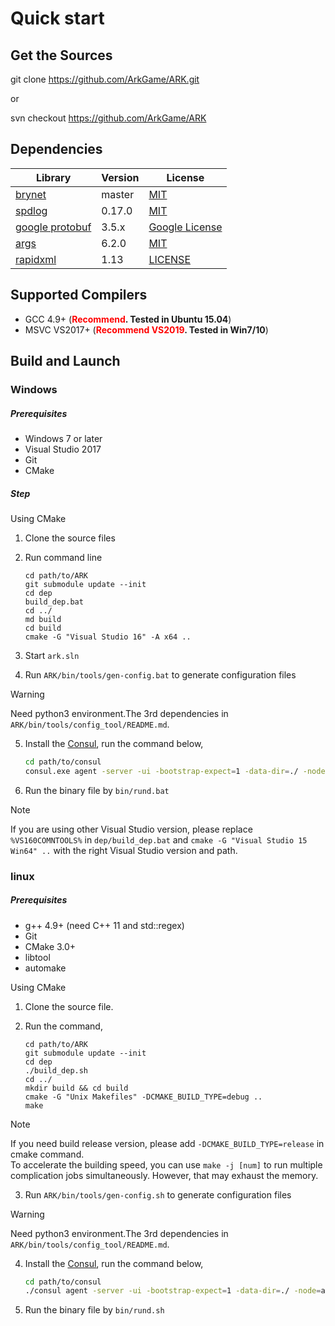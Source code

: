 # Quick start

## Get the Sources

git clone https://github.com/ArkGame/ARK.git

or

svn checkout https://github.com/ArkGame/ARK

## Dependencies

| Library                                               | Version | License                                                                           |
| ----------------------------------------------------- | ------- | --------------------------------------------------------------------------------- |
| [brynet](https://github.com/IronsDu/brynet)           | master  | [MIT](https://github.com/IronsDu/brynet/blob/master/LICENSE)                      |
| [spdlog](https://github.com/gabime/spdlog)            | 0.17.0  | [MIT](https://github.com/gabime/spdlog/blob/v1.x/LICENSE)                         |
| [google protobuf](https://github.com/google/protobuf) | 3.5.x   | [Google License](https://github.com/protocolbuffers/protobuf/blob/master/LICENSE) |
| [args](https://github.com/Taywee/args)                | 6.2.0   | [MIT](https://github.com/Taywee/args/blob/master/LICENSE)                         |
| [rapidxml](https://github.com/ArkNX/rapidxml)         | 1.13    | [LICENSE](http://rapidxml.sourceforge.net/license.txt)                            |

## Supported Compilers

- GCC 4.9+ (**<font color=red>Recommend</font>. Tested in Ubuntu 15.04**)
- MSVC VS2017+ (**<font color=red>Recommend VS2019</font>. Tested in Win7/10**)

## Build and Launch

### Windows

##### Prerequisites

- Windows 7 or later
- Visual Studio 2017
- Git
- CMake

##### Step

Using CMake

1. Clone the source files
2. Run command line

    ```batch
    cd path/to/ARK
    git submodule update --init
    cd dep
    build_dep.bat
    cd ../
    md build
    cd build
    cmake -G "Visual Studio 16" -A x64 ..
    ```

3. Start `ark.sln`
4. Run `ARK/bin/tools/gen-config.bat` to generate configuration files
> [!WARNING]
> Need python3 environment.The 3rd dependencies in `ARK/bin/tools/config_tool/README.md`.
5. Install the [Consul](https://consul.io), run the command below,
    ```bash
    cd path/to/consul
    consul.exe agent -server -ui -bootstrap-expect=1 -data-dir=./ -node=ark_consul_service -client=0.0.0.0 -bind=127.0.0.1 -log-file=./log/ -datacenter=ARK
    ```
6. Run the binary file by `bin/rund.bat`

> [!NOTE]
> If you are using other Visual Studio version, please replace `%VS160COMNTOOLS%` in `dep/build_dep.bat` and `cmake -G "Visual Studio 15 Win64" ..` with the right Visual Studio version and path. </br>

### linux

##### Prerequisites

- g++ 4.9+ (need C++ 11 and std::regex)
- Git
- CMake 3.0+
- libtool
- automake

Using CMake

1. Clone the source file.
2. Run the command,

    ```shell
    cd path/to/ARK
    git submodule update --init
    cd dep
    ./build_dep.sh
    cd ../
    mkdir build && cd build
    cmake -G "Unix Makefiles" -DCMAKE_BUILD_TYPE=debug ..
    make
    ```

> [!NOTE]
> If you need build release version, please add `-DCMAKE_BUILD_TYPE=release` in cmake command.</br>
To accelerate the building speed, you can use `make -j [num]` to run multiple complication jobs simultaneously. However, that may exhaust the memory.

3. Run `ARK/bin/tools/gen-config.sh` to generate configuration files

> [!WARNING] 
> Need python3 environment.The 3rd dependencies in `ARK/bin/tools/config_tool/README.md`.

4. Install the [Consul](https://consul.io), run the command below,
    ```bash
    cd path/to/consul
    ./consul agent -server -ui -bootstrap-expect=1 -data-dir=./ -node=ark_consul_service -client=0.0.0.0 -bind=127.0.0.1 -log-file=./log/ -datacenter=ARK
    ```
5. Run the binary file by `bin/rund.sh`